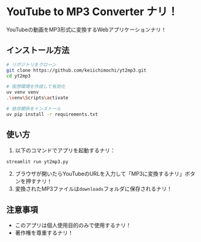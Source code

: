 # YouTube to MP3 Converter ナリ！

YouTubeの動画をMP3形式に変換するWebアプリケーションナリ！

## インストール方法

```bash
# リポジトリをクローン
git clone https://github.com/keiichimochi/yt2mp3.git
cd yt2mp3

# 仮想環境を作成して有効化
uv venv venv
.\venv\Scripts\activate

# 依存関係をインストール
uv pip install -r requirements.txt
```

## 使い方

1. 以下のコマンドでアプリを起動するナリ：

```bash
streamlit run yt2mp3.py
```

2. ブラウザが開いたらYouTubeのURLを入力して「MP3に変換するナリ」ボタンを押すナリ！
3. 変換されたMP3ファイルは`downloads`フォルダに保存されるナリ！

## 注意事項

- このアプリは個人使用目的のみで使用するナリ！
- 著作権を尊重するナリ！ 